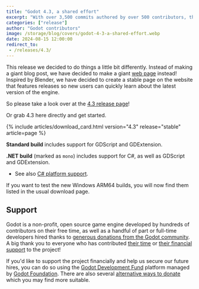 ```yaml
---
title: "Godot 4.3, a shared effort"
excerpt: "With over 3,500 commits authored by over 500 contributors, the latest Godot Engine release comes packed full of new features and improvements."
categories: ["release"]
author: "Godot contributors"
image: /storage/blog/covers/godot-4-3-a-shared-effort.webp
date: 2024-08-15 12:00:00
redirect_to:
 - /releases/4.3/
---
```


This release we decided to do things a little bit differently. Instead of making a giant blog post, we have decided to make a giant [web page](/releases/4.3/) instead! Inspired by Blender, we have decided to create a stable page on the website that features releases so new users can quickly learn about the latest version of the engine.

So please take a look over at the [4.3 release page](/releases/4.3/)!

Or grab 4.3 here directly and get started.

{% include articles/download_card.html version="4.3" release="stable" article=page %}

**Standard build** includes support for GDScript and GDExtension.

**.NET build** (marked as `mono`) includes support for C#, as well as GDScript and GDExtension.
- See also [C# platform support](https://docs.godotengine.org/en/latest/tutorials/scripting/c_sharp/index.html#c-platform-support).

If you want to test the new Windows ARM64 builds, you will now find them listed in the usual download page.

## Support

Godot is a non-profit, open source game engine developed by hundreds of contributors on their free time, as well as a handful of part or full-time developers hired thanks to [generous donations from the Godot community](https://fund.godotengine.org/). A big thank you to everyone who has contributed [their time](https://github.com/godotengine/godot/blob/master/AUTHORS.md) or [their financial support](https://github.com/godotengine/godot/blob/master/DONORS.md) to the project!

If you'd like to support the project financially and help us secure our future hires, you can do so using the [Godot Development Fund](https://fund.godotengine.org/) platform managed by [Godot Foundation](https://godot.foundation/). There are also several [alternative ways to donate](/donate) which you may find more suitable.

